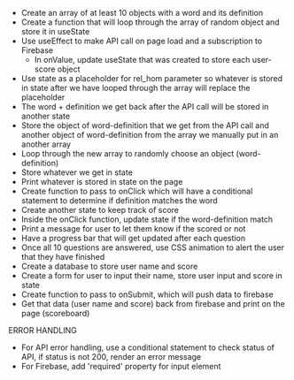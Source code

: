 - Create an array of at least 10 objects with a word and its definition
- Create a function that will loop through the array of random object and store it in useState
- Use useEffect to make API call on page load and a subscription to Firebase
    - In onValue, update useState that was created to store each user-score object
- Use state as a placeholder for rel_hom parameter so whatever is stored in state after we have looped through the array will replace the placeholder
- The word + definition we get back after the API call will be stored in another state
- Store the object of word-definition that we get from the API call and another object of word-definition from the array we manually put in an another array 
- Loop through the new array to randomly choose an object (word-definition)
- Store whatever we get in state 
- Print whatever is stored in state on the page
- Create function to pass to onClick which will have a conditional statement to determine if definition matches the word
- Create another state to keep track of score 
- Inside the onClick function, update state if the word-definition match
- Print a message for user to let them know if the scored or not
- Have a progress bar that will get updated after each question
- Once all 10 questions are answered, use CSS animation to alert the user that they have finished
- Create a database to store user name and score
- Create a form for user to input their name, store user input and score in state
- Create function to pass to onSubmit, which will push data to firebase
- Get that data (user name and score) back from firebase and print on the page (scoreboard)

ERROR HANDLING
- For API error handling, use a conditional statement to check status of API, if status is not 200, render an error message
- For Firebase, add 'required' property for input element 